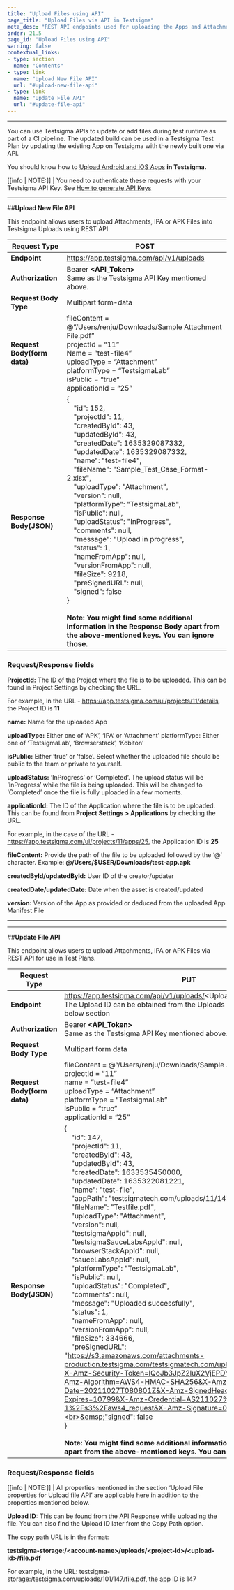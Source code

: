 ```yaml
---
title: "Upload Files using API"
page_title: "Upload Files via API in Testsigma"
meta_desc: "REST API endpoints used for uploading the Apps and Attachments in Testsigma"
order: 21.5
page_id: "Upload Files using API"
warning: false
contextual_links:
- type: section
  name: "Contents"
- type: link
  name: "Upload New File API"
  url: "#upload-new-file-api"
- type: link
  name: "Update File API"
  url: "#update-file-api"
---
```


---

You can use Testsigma APIs to update or add  files during test runtime as part of a CI pipeline. The updated build can be used in a Testsigma Test Plan by updating the existing App on Testsigma with the newly built one via API. 

You should know how to [Upload Android and iOS Apps](https://testsigma.com/docs/uploads/upload-apps/) **in Testsigma.**

[[info | NOTE:]]
| You need to authenticate these requests with your Testsigma API Key.  See [How to generate API Keys](https://testsigma.com/docs/configuration/api-keys/)

---
##**Upload New File API**

This endpoint allows users to upload Attachments, IPA or APK Files into Testsigma Uploads using REST API.

|**Request Type**|POST|
|---|---|
|**Endpoint**|https://app.testsigma.com/api/v1/uploads|
|**Authorization**|Bearer **<API\_Token>**<br>Same as the Testsigma API Key mentioned above.|
|**Request Body Type**|Multipart form-data|
|**Request Body(form data)**|fileContent = @“/Users/renju/Downloads/Sample Attachment File.pdf”<br>projectId = “11”<br>Name = ”test-file4”<br>uploadType = “Attachment”<br>platformType = “TestsigmaLab”<br>isPublic = “true”<br>applicationId = “25”|
|**Response Body(JSON)**|{<br>&emsp;"id": 152,<br>&emsp;"projectId": 11,<br>&emsp;"createdById": 43,<br>&emsp;"updatedById": 43,<br>&emsp;"createdDate": 1635329087332,<br>&emsp;"updatedDate": 1635329087332,<br>&emsp;"name": "test-file4",<br>&emsp;"fileName": "Sample\_Test\_Case\_Format-2.xlsx",<br>&emsp;"uploadType": "Attachment",<br>&emsp;"version": null,<br>&emsp;"platformType": "TestsigmaLab",<br>&emsp;"isPublic": null,<br>&emsp;"uploadStatus": "InProgress",<br>&emsp;"comments": null,<br>&emsp;"message": "Upload in progress",<br>&emsp;"status": 1,<br>&emsp;"nameFromApp": null,<br>&emsp;"versionFromApp": null,<br>&emsp;"fileSize": 9218,<br>&emsp;"preSignedURL": null,<br>&emsp;"signed": false<br>}<br><br>**Note: You might find some additional information in the Response Body apart from the above-mentioned keys. You can ignore those.**

### **Request/Response fields**

**ProjectId:** The ID of the Project where the file is to be uploaded. This can be found in Project Settings by checking the URL.

For example,  In the URL - https://app.testsigma.com/ui/projects/11/details, the Project ID is **11**

**name:** Name for the uploaded App

**uploadType:** Either one of ‘APK’, ‘IPA’ or ‘Attachment’
platformType: Either one of ‘TestsigmaLab’, ‘Browserstack’, ‘Kobiton’

**isPublic:** Either ‘true’ or ‘false’. Select whether the uploaded file should be public to the team or private to yourself.

**uploadStatus:** ‘InProgress’ or ‘Completed’. The upload status will be ‘InProgress’ while the file is being uploaded. This will be changed to ‘Completed’ once the file is fully uploaded in a few moments.

**applicationId:** The ID of the Application where the file is to be uploaded. This can be found from **Project Settings > Applications** by checking the URL.

For example, in the case of the URL - https://app.testsigma.com/ui/projects/11/apps/25, the Application ID is **25**

**fileContent:** Provide the path of the file to be uploaded followed by the ‘@’ character. 
Example: **@/Users/$USER/Downloads/test-app.apk**

**createdById/updatedById:** User ID of the creator/updater

**createdDate/updatedDate:** Date when the asset is created/updated

**version:** Version of the App as provided or deduced from the uploaded App Manifest File

---

---
##**Update File API**

This endpoint allows users to upload Attachments, IPA or APK Files via REST API for use in Test Plans.

|**Request Type**|PUT|
|---|---|
|**Endpoint**|https://app.testsigma.com/api/v1/uploads/<Upload_ID><br>The Upload ID can be obtained from the Uploads Page as mentioned in below section|
|**Authorization**|Bearer **<API\_Token>**<br>Same as the Testsigma API Key mentioned above.|
|**Request Body Type**|Multipart form data|
|**Request Body(form data)**|fileContent = @“/Users/renju/Downloads/Sample Attachment File.pdf”<br>projectId = “11”<br>name = ”test-file4”<br>uploadType = “Attachment”<br>platformType = “TestsigmaLab”<br>isPublic = “true”<br>applicationId = “25”|
|**Response Body(JSON)**|{<br>&emsp;"id": 147,<br>&emsp;"projectId": 11,<br>&emsp;"createdById": 43,<br>&emsp;"updatedById": 43,<br>&emsp;"createdDate": 1633535450000,<br>&emsp;"updatedDate": 1635322081221,<br>&emsp;"name": "test-file",<br>&emsp;"appPath": "testsigmatech.com/uploads/11/147/Testfile.pdf",<br>&emsp;"fileName": "Testfile.pdf",<br>&emsp;"uploadType": "Attachment",<br>&emsp;"version": null,<br>&emsp;"testsigmaAppId": null,<br>&emsp;"testsigmaSauceLabsAppId": null,<br>&emsp;"browserStackAppId": null,<br>&emsp;"sauceLabsAppId": null,<br>&emsp;"platformType": "TestsigmaLab",<br>&emsp;"isPublic": null,<br>&emsp;"uploadStatus": "Completed",<br>&emsp;"comments": null,<br>&emsp;"message": "Uploaded successfully",<br>&emsp;"status": 1,<br>&emsp;"nameFromApp": null,<br>&emsp;"versionFromApp": null,<br>&emsp;"fileSize": 334666,<br>&emsp;"preSignedURL":<br>"https://s3.amazonaws.com/attachments-production.testsigma.com/testsigmatech.com/uploads/11/147/Testfile.pdf?X-Amz-Security-Token=IQoJb3JpZ2luX2VjEPDYqAbdKsCA%3D%3D&X-Amz-Algorithm=AWS4-HMAC-SHA256&X-Amz-Date=20211027T080801Z&X-Amz-SignedHeaders=host&X-Amz-Expires=10799&X-Amz-Credential=AS211027%2Fus-east-1%2Fs3%2Faws4_request&X-Amz-Signature=0e2f85ef6c0069e014",<br>&emsp;"signed": false<br>}<br><br>**Note: You might find some additional information in the Response Body apart from the above-mentioned keys. You can ignore those.**

### **Request/Response fields**

[[info | NOTE:]]
| All properties mentioned in the section ‘Upload File properties for Upload file API’  are applicable here in addition to the properties mentioned below.

**Upload ID:** This can be found from the API Response while uploading the file. You can also find the Upload ID later from the Copy Path option.

The copy path URL is in the format:

**testsigma-storage:/\<account-name>/uploads/\<project-id>/\<upload-id>/file.pdf**

For example, In the URL: testsigma-storage:/testsigma.com/uploads/101/147/file.pdf, the app ID is 147












